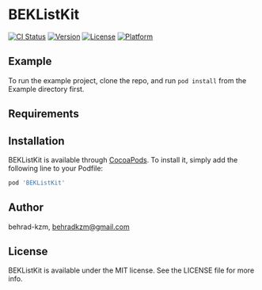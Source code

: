 # BEKListKit

[![CI Status](https://img.shields.io/travis/behrad-kzm/BEKListKit.svg?style=flat)](https://travis-ci.org/behrad-kzm/BEKListKit)
[![Version](https://img.shields.io/cocoapods/v/BEKListKit.svg?style=flat)](https://cocoapods.org/pods/BEKListKit)
[![License](https://img.shields.io/cocoapods/l/BEKListKit.svg?style=flat)](https://cocoapods.org/pods/BEKListKit)
[![Platform](https://img.shields.io/cocoapods/p/BEKListKit.svg?style=flat)](https://cocoapods.org/pods/BEKListKit)

## Example

To run the example project, clone the repo, and run `pod install` from the Example directory first.

## Requirements

## Installation

BEKListKit is available through [CocoaPods](https://cocoapods.org). To install
it, simply add the following line to your Podfile:

```ruby
pod 'BEKListKit'
```

## Author

behrad-kzm, behradkzm@gmail.com

## License

BEKListKit is available under the MIT license. See the LICENSE file for more info.
